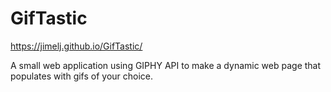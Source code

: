 # GifTastic

https://jimelj.github.io/GifTastic/

A small web application using GIPHY API to make a dynamic web page that populates with gifs of your choice.
